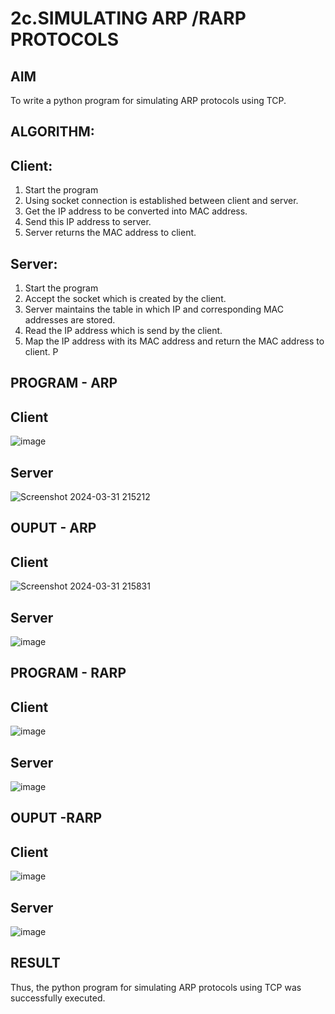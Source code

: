 # 2c.SIMULATING ARP /RARP PROTOCOLS
## AIM
To write a python program for simulating ARP protocols using TCP.
## ALGORITHM:
## Client:
1. Start the program
2. Using socket connection is established between client and server.
3. Get the IP address to be converted into MAC address.
4. Send this IP address to server.
5. Server returns the MAC address to client.
## Server:
1. Start the program
2. Accept the socket which is created by the client.
3. Server maintains the table in which IP and corresponding MAC addresses are
stored.
4. Read the IP address which is send by the client.
5. Map the IP address with its MAC address and return the MAC address to client.
P
## PROGRAM - ARP
## Client
![image](https://github.com/Suresh-2006/2c.ARP_RARP_PROTOCOLS/assets/149347611/739baac5-9a2f-4fe7-a12f-408e5ca21c57)

## Server
![Screenshot 2024-03-31 215212](https://github.com/Suresh-2006/2c.ARP_RARP_PROTOCOLS/assets/149347611/9a8f11be-502f-4485-b10e-5c45f0226cf5)

## OUPUT - ARP
## Client
![Screenshot 2024-03-31 215831](https://github.com/Suresh-2006/2c.ARP_RARP_PROTOCOLS/assets/149347611/2ed13fa8-55fd-4b6e-be41-34902831e88a)

## Server
![image](https://github.com/Suresh-2006/2c.ARP_RARP_PROTOCOLS/assets/149347611/b03216d7-0374-4d51-b7da-f576b5544fa5)


## PROGRAM - RARP
## Client
![image](https://github.com/Suresh-2006/2c.ARP_RARP_PROTOCOLS/assets/149347611/d39b8cf2-c5dc-47e2-8cb9-d0f41239a287)

## Server
![image](https://github.com/Suresh-2006/2c.ARP_RARP_PROTOCOLS/assets/149347611/2e3a824e-ece4-40d3-aa9d-36fbd57e0fbe)

## OUPUT -RARP
## Client
![image](https://github.com/Suresh-2006/2c.ARP_RARP_PROTOCOLS/assets/149347611/f7b40e7c-3e86-4bd5-9c47-9f086831f065)

## Server
![image](https://github.com/Suresh-2006/2c.ARP_RARP_PROTOCOLS/assets/149347611/3cc842db-f089-457b-a720-389be936ef87)

## RESULT
Thus, the python program for simulating ARP protocols using TCP was successfully 
executed.
